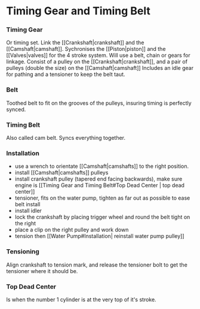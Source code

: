 # Timing Gear and Timing Belt
### Timing Gear
Or timing set. Link the [[Crankshaft|crankshaft]] and the [[Camshaft|camshaft]]. Sychronises the [[Piston|piston]] and the [[Valves|valves]] for the 4 stroke system. Will use a belt, chain or gears for linkage. Consist of a pulley on the [[Crankshaft|crankshaft]], and a pair of pulleys (double the size) on the [[Camshaft|camshaft]] Includes an idle gear for pathing and a tensioner to keep the belt taut.

### Belt
Toothed belt to fit on the grooves of the pulleys, insuring timing is perfectly synced.

### Timing Belt
Also called cam belt. Syncs everything together.

### Installation
- use a wrench to orientate [[Camshaft|camshafts]]  to the right position.
- install [[Camshaft|camshafts]] pulleys
- install crankshaft pulley (tapered end facing backwards), make sure engine is [[Timing Gear and Timing Belt#Top Dead Center | top dead center]]
- tensioner, fits on the water pump, tighten as far out as possible to ease belt install
- install idler
- lock the crankshaft by placing trigger wheel and round the belt tight on the right
- place a clip on the right pulley and work down
- tension then [[Water Pump#Installation| reinstall water pump pulley]]

### Tensioning
Align crankshaft to tension mark, and release the tensioner bolt to get the tensioner where it should be.

### Top Dead Center
Is when the number 1 cylinder is at the very top of it's stroke.